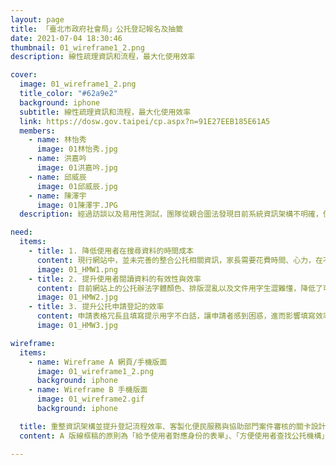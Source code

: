 ```yaml
---
layout: page
title: 「臺北市政府社會局」公托登記報名及抽籤
date: 2021-07-04 18:30:46
thumbnail: 01_wireframe1_2.png
description: 線性疏理資訊和流程，最大化使用效率

cover:
  image: 01_wireframe1_2.png
  title_color: "#62a9e2"
  background: iphone
  subtitle: 線性疏理資訊和流程，最大化使用效率
  link: https://dosw.gov.taipei/cp.aspx?n=91E27EEB185E61A5
  members:
    - name: 林怡秀
      image: 01林怡秀.jpg
    - name: 洪嘉吟
      image: 01洪嘉吟.jpg
    - name: 邱威辰
      image: 01邱威辰.jpg
    - name: 陳澤宇
      image: 01陳澤宇.JPG
  description: 經過訪談以及易用性測試，團隊從親合圖法發現目前系統資訊架構不明確，使用者蒐集資料的成本大，無法快速瞭解重要訊息和做出決策；同時導致使用者在系統上送出錯誤資料的行為，增加了系統後端的處理成本。團隊改善這些問題，將系統架構重新梳理，設計線性「深度為主」的使用者流程。最終目標是幫助使用者更有效的做到「瞭解公托」、「選擇公托」以及「申請公托」。

need:
  items:
    - title: 1. 降低使用者在搜尋資料的時間成本
      content: 現行網站中，並未完善的整合公托相關資訊，家長需要花費時間、心力，在不同平台中穿梭，才能獲得想要的資訊。
      image: 01_HMW1.png
    - title: 2. 提升使用者閱讀資料的有效性與效率
      content: 目前網站上的公托辦法字體顏色、排版混亂以及文件用字生澀難懂，降低了可讀性，也容易造成混淆。
      image: 01_HMW2.jpg
    - title: 3. 提升公托申請登記的效率
      content: 申請表格冗長且填寫提示用字不白話，讓申請者感到困惑，進而影響填寫效率。
      image: 01_HMW3.jpg

wireframe:
  items:
    - name: Wireframe A 網頁/手機版面
      image: 01_wireframe1_2.png
      background: iphone
    - name: Wireframe B 手機版面
      image: 01_wireframe2.gif
      background: iphone

  title: 重整資訊架構並提升登記流程效率、客製化便民服務與協助部門案件審核的關卡設計
  content: A 版線框稿的原則為「給予使用者對應身份的表單」、「方便使用者查找公托機構」、「整合公托資訊架構」，著重在整理公托資訊並簡化流程。B 版線在A版原則之外，新增了「自我檢核表」與「公托購物車」的設計，提升使用者在挑選公托上的方便性，並協助降低發生申請案件不符合資格的機率。

---
```

